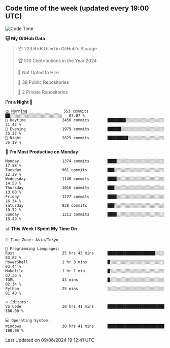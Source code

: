 ## Code time of the week (updated every 19:00 UTC)

<!--START_SECTION:waka-->
![Code Time](http://img.shields.io/badge/Code%20Time-3%2C209%20hrs%2017%20mins-blue)

**🐱 My GitHub Data** 

> 📦 223.6 kB Used in GitHub's Storage 
 > 
> 🏆 510 Contributions in the Year 2024
 > 
> 🚫 Not Opted to Hire
 > 
> 📜 38 Public Repositories 
 > 
> 🔑 2 Private Repositories 
 > 
**I'm a Night 🦉** 

```text
🌞 Morning                553 commits         ██░░░░░░░░░░░░░░░░░░░░░░░   07.07 % 
🌆 Daytime                2456 commits        ████████░░░░░░░░░░░░░░░░░   31.42 % 
🌃 Evening                1979 commits        ██████░░░░░░░░░░░░░░░░░░░   25.32 % 
🌙 Night                  2829 commits        █████████░░░░░░░░░░░░░░░░   36.19 % 
```
📅 **I'm Most Productive on Monday** 

```text
Monday                   1374 commits        ████░░░░░░░░░░░░░░░░░░░░░   17.58 % 
Tuesday                  961 commits         ███░░░░░░░░░░░░░░░░░░░░░░   12.29 % 
Wednesday                1140 commits        ████░░░░░░░░░░░░░░░░░░░░░   14.58 % 
Thursday                 1016 commits        ███░░░░░░░░░░░░░░░░░░░░░░   13.00 % 
Friday                   1277 commits        ████░░░░░░░░░░░░░░░░░░░░░   16.34 % 
Saturday                 838 commits         ███░░░░░░░░░░░░░░░░░░░░░░   10.72 % 
Sunday                   1211 commits        ████░░░░░░░░░░░░░░░░░░░░░   15.49 % 
```


📊 **This Week I Spent My Time On** 

```text
🕑︎ Time Zone: Asia/Tokyo

💬 Programming Languages: 
Rust                     25 hrs 43 mins      █████████████████████░░░░   83.82 % 
PowerShell               1 hr 3 mins         █░░░░░░░░░░░░░░░░░░░░░░░░   03.44 % 
Makefile                 1 hr 1 min          █░░░░░░░░░░░░░░░░░░░░░░░░   03.36 % 
TOML                     43 mins             █░░░░░░░░░░░░░░░░░░░░░░░░   02.34 % 
Python                   25 mins             ░░░░░░░░░░░░░░░░░░░░░░░░░   01.40 % 

🔥 Editors: 
VS Code                  30 hrs 41 mins      █████████████████████████   100.00 % 

💻 Operating System: 
Windows                  30 hrs 41 mins      █████████████████████████   100.00 % 
```


 Last Updated on 09/06/2024 19:12:41 UTC
<!--END_SECTION:waka-->